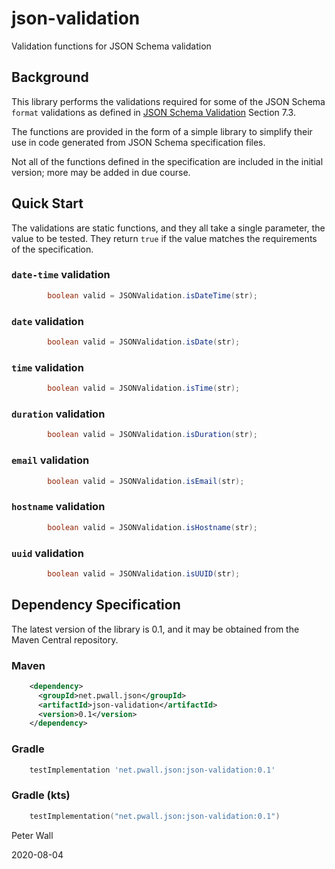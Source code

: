 # json-validation

Validation functions for JSON Schema validation

## Background

This library performs the validations required for some of the JSON Schema `format` validations as defined in
[JSON Schema Validation](https://json-schema.org/draft/2019-09/json-schema-validation.html) Section 7.3.

The functions are provided in the form of a simple library to simplify their use in code generated from JSON Schema
specification files.

Not all of the functions defined in the specification are included in the initial version; more may be added in due
course.

## Quick Start

The validations are static functions, and they all take a single parameter, the value to be tested.
They return `true` if the value matches the requirements of the specification.

### `date-time` validation

```java
        boolean valid = JSONValidation.isDateTime(str);
```

### `date` validation

```java
        boolean valid = JSONValidation.isDate(str);
```

### `time` validation

```java
        boolean valid = JSONValidation.isTime(str);
```

### `duration` validation

```java
        boolean valid = JSONValidation.isDuration(str);
```

### `email` validation

```java
        boolean valid = JSONValidation.isEmail(str);
```

### `hostname` validation

```java
        boolean valid = JSONValidation.isHostname(str);
```

### `uuid` validation

```java
        boolean valid = JSONValidation.isUUID(str);
```

## Dependency Specification

The latest version of the library is 0.1, and it may be obtained from the Maven Central repository.

### Maven
```xml
    <dependency>
      <groupId>net.pwall.json</groupId>
      <artifactId>json-validation</artifactId>
      <version>0.1</version>
    </dependency>
```
### Gradle
```groovy
    testImplementation 'net.pwall.json:json-validation:0.1'
```
### Gradle (kts)
```kotlin
    testImplementation("net.pwall.json:json-validation:0.1")
```

Peter Wall

2020-08-04
